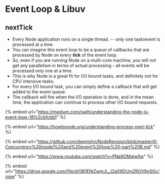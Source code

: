 # Event Loop & Libuv

## 

## 

## nextTick

* Every Node application runs on a single thread. -- only one task/event is processed at a time
* You can imagine this event loop to be a queue of callbacks that are processed by Node on every **tick** of the event loop. 
* So, even if you are running Node on a multi-core machine, you will not get any parallelism in terms of actual processing - all events will be processed only one at a time. 
* This is why Node is a great fit for I/O bound tasks, and definitely not for CPU intensive tasks. 
* For every I/O bound task, you can simply define a callback that will get added to the event queue. 
* The callback will fire when the I/O operation is done, and in the mean time, the application can continue to process other I/O bound requests.







{% embed url="https://medium.com/swlh/understanding-the-node-js-event-loop-181c2cbfcbb1" %}

{% embed url="https://howtonode.org/understanding-process-next-tick" %}



{% embed url="https://github.com/deenjohn/NodeRevision/blob/master/6-Concurrency%20model%20and%20event%20loop%20-part%20B.md" %}



{% embed url="https://www.youtube.com/watch?v=PNa9OMajw9w" %}

{% embed url="https://drive.google.com/file/d/0B1ENiZwmJ\_J2a09DUmZROV9oSGc/view" %}



